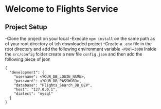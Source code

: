 # Welcome to Flights Service

## Project Setup
-Clone the project on your local
-Execute `npm install` on the same path as of your root directory of teh downloaded project
-Create a `.env` file in the root directory and add the following environment variable
 -`PORT=3000`
Inside the `src/config` folder create a new file `config.json` and then add the following piece of json

```
{
  "development": {
    "username": <YOUR_DB_LOGIN_NAME>,
    "password": <YOUR_DB_PASSWORD>,
    "database": "Flights_Search_DB_DEV",
    "host": "127.0.0.1",
    "dialect": "mysql"
  }
}

```